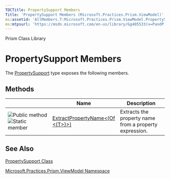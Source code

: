 ```yaml
---
TOCTitle: PropertySupport Members
Title: 'PropertySupport Members (Microsoft.Practices.Prism.ViewModel)'
ms:assetid: 'AllMembers.T:Microsoft.Practices.Prism.ViewModel.PropertySupport'
ms:mtpsurl: 'https://msdn.microsoft.com/en-us/library/Gg405533(v=PandP.50)'
---
```


Prism Class Library

PropertySupport Members
=======================

The [PropertySupport](https://msdn.microsoft.com/t:microsoft.practices.prism.viewmodel.propertysupport) type exposes the following members.

Methods
-------

<span id="methodTableToggle"></span>
<table>
<colgroup>
<col width="33%" />
<col width="33%" />
<col width="33%" />
</colgroup>
<thead>
<tr class="header">
<th> </th>
<th>Name</th>
<th>Description</th>
</tr>
</thead>
<tbody>
<tr class="odd">
<td><img src="https://msdn.microsoft.com/en-us/Gg405533.pubmethod(en-us,PandP.50).gif" title="Public method" /><img src="https://msdn.microsoft.com/en-us/Gg405533.static(en-us,PandP.50).gif" title="Static member" /></td>
<td><a href="https://msdn.microsoft.com/m:microsoft.practices.prism.viewmodel.propertysupport.extractpropertyname%60%601(system.linq.expressions.expression%7bsystem.func%7b%60%600%7d%7d)">ExtractPropertyName&lt;(Of &lt;(T&gt;)&gt;)</a></td>
<td><div class="summary">
Extracts the property name from a property expression.
</div></td>
</tr>
</tbody>
</table>

See Also
--------


[PropertySupport Class](https://msdn.microsoft.com/t:microsoft.practices.prism.viewmodel.propertysupport)

[Microsoft.Practices.Prism.ViewModel Namespace](https://msdn.microsoft.com/n:microsoft.practices.prism.viewmodel)
